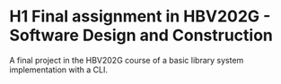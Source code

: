 # H1 Final assignment in HBV202G - Software Design and Construction
A final project in the HBV202G course of a basic library system implementation with a CLI.

